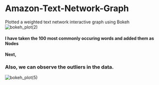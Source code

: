# Amazon-Text-Network-Graph
Plotted a weighted text network interactive graph using Bokeh
![bokeh_plot(2)](https://user-images.githubusercontent.com/40862259/147098163-000f9970-4b0e-4bee-b753-66dfca0ed342.png)
#### I have taken the 100 most commonly occuring words and added them as Nodes
#### Next,
### Also, we can observe the outliers in the data.
![bokeh_plot(5)](https://user-images.githubusercontent.com/40862259/147187156-e052f4e4-d6dd-45e0-a68b-c22f14ac1679.png)
